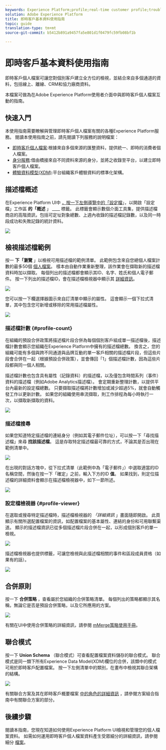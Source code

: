 ```yaml
---
keywords: Experience Platform;profile;real-time customer profile;troubleshooting;API
solution: Adobe Experience Platform
title: 即時客戶基本資料使用指南
topic: guide
translation-type: tm+mt
source-git-commit: b5412b891a9457fa5e801d1f0479fc59fb08bf1b

---
```



# 即時客戶基本資料使用指南

即時客戶個人檔案可讓您對個別客戶建立全方位的檢視，並結合來自多個通道的資料，包括線上、離線、CRM和協力廠商資料。

本檔案可做為在Adobe Experience Platform使用者介面中與即時客戶個人檔案互動的指南。

## 快速入門

本使用指南需要瞭解與管理即時客戶個人檔案有關的各種Experience Platform服務。 閱讀本使用指南之前，請先閱讀下列服務的說明檔案：

* [即時客戶個人檔案](../home.md):根據來自多個來源的匯整資料，提供統一、即時的消費者個人檔案。
* [身分服務](../../identity-service/home.md):借由橋接來自不同資料來源的身分，並將之收錄至平台，以建立即時客戶個人檔案。
* [體驗資料模型(XDM)](../../xdm/home.md):平台組織客戶體驗資料的標準化架構。

## 描述檔概述

在Experience Platform UI中 [，按一下左側導覽中的「設定檔](http://platform.adobe.com)」，以開啟「設定檔」工作區 **的「概述** 」 ____ 標籤。 此標籤會顯示數個介面工具集，提供描述檔商店的高階資訊，包括可定址對象總數、上週內收錄的描述檔記錄數，以及同一時段成功和失敗記錄的統計資料。

![](../images/user-guide/profile-overview.png)

## 檢視描述檔範例

按一 **下「瀏覽** 」以檢視可用描述檔的範例清單。 此範例包含來自您總個人檔案計數的最多50個 [個人檔案](#profile-count)。 樣本由自動作業重新整理，該作業會在擷取新的描述檔資料時加以擷取。 每個列出的描述檔都會顯示其ID、名字、姓氏和個人電子郵件。 按一下列出的描述檔ID，會在描述檔檢視器中顯示其 [詳細資訊](#profile-viewer)。

![](../images/user-guide/profile-samples.png)

您可以按一下欄選擇器圖示來自訂清單中顯示的屬性。 這會顯示一個下拉式清單，其中包含您可新增或移除的常用描述檔屬性。

![](../images/user-guide/column-selector.png)

### 描述檔計數 {#profile-count}

在組織的預設合併政策將描述檔片段合併為每個個別客戶組成單一描述檔後，描述檔計數會顯示您組織在Experience Platform中擁有的描述檔總數。 換言之，您的組織可能有多個與跨不同通道與品牌互動的單一客戶相關的描述檔片段，但這些片段會合併在一起（根據預設合併政策），並會傳回「1」個描述檔計數，因為這些片段都與同一個人相關。

描述檔計數也包含具有屬性（記錄資料）的描述檔，以及僅包含時間系列（事件）資料的描述檔（例如Adobe Analytics描述檔）。 會定期重新整理計數，以提供平台內最新的設定檔總數。 只要擷取描述檔將計數增加或減少超過5%，就會自動觸發工作以更新計數。 如果您的組織使用串流擷取，則工作排程為每小時執行一次，以擷取新擷取的資料。

![](../images/user-guide/profile-count.png)

### 描述檔搜尋

如果您知道特定描述檔的連結身分（例如其電子郵件位址），可以按一下「尋找描述檔」來尋 **找該描述檔**。 這是存取特定描述檔最可靠的方式，不論其是否出現在範例清單中。

![](../images/user-guide/find-a-profile.png)

在出現的對話方塊中，從下拉式清單（此範例中為「電子郵件」）中選取適當的ID名稱空間，然後在按一下「確定」之前，輸入下方的ID **值**。 如果找到，則定位描述檔的詳細資料會顯示在描述檔檢視器中，如下一節所述。

![](../images/user-guide/find-a-profile-details.png)

### 設定檔檢視器 {#profile-viewer}

在選取或搜尋特定描述檔時，描述檔檢視器的 _「詳細資訊_ 」畫面隨即開啟。 此頁顯示有關所選配置檔案的資訊，如配置檔案的基本屬性、連結的身份和可用聯繫渠道。 顯示的描述檔資訊已從多個描述檔片段合併在一起，以形成個別客戶的單一檢視。

![](../images/user-guide/profile-viewer-detail.png)

描述檔檢視器也提供標籤，可讓您檢視與此描述檔相關的事件和區段成員資格（如果有的話）。

![](../images/user-guide/profile-viewer-events-seg.png)

## 合併原則

按一下 **合併策略** ，查看屬於您組織的合併策略清單。 每個列出的策略都顯示其名稱，無論它是否是預設合併策略，以及它所應用的方案。

![](../images/user-guide/profile-merge-policies.png)

有關在UI中使用合併策略的詳細資訊，請參閱 [mMerge策略使用手冊](merge-policies.md)。

## 聯合模式

按一下 **Union Schema** （聯合模式）可查看配置檔案資料儲存的聯合模式。 聯合模式是同一類下所有Experience Data Model(XDM)欄位的合併，該類中的模式可用於即時客戶配置檔案。 按一下左側清單中的類別，在畫布中檢視其聯合架構的結構。

![](../images/user-guide/profile-union-schema.png)

有關聯合方案及其在即時客戶概要檔案 [中的角色的詳細資訊](../../xdm/schema/composition.md) ，請參閱方案組合指南中有關聯合方案的部分。

## 後續步驟

閱讀本指南，您現在知道如何使用Experience Platform UI檢視和管理您的個人檔案資料。 如需如何運用即時客戶個人檔案資料產生受眾細分的詳細資訊，請參閱細分 [檔案](../../segmentation/home.md)。
